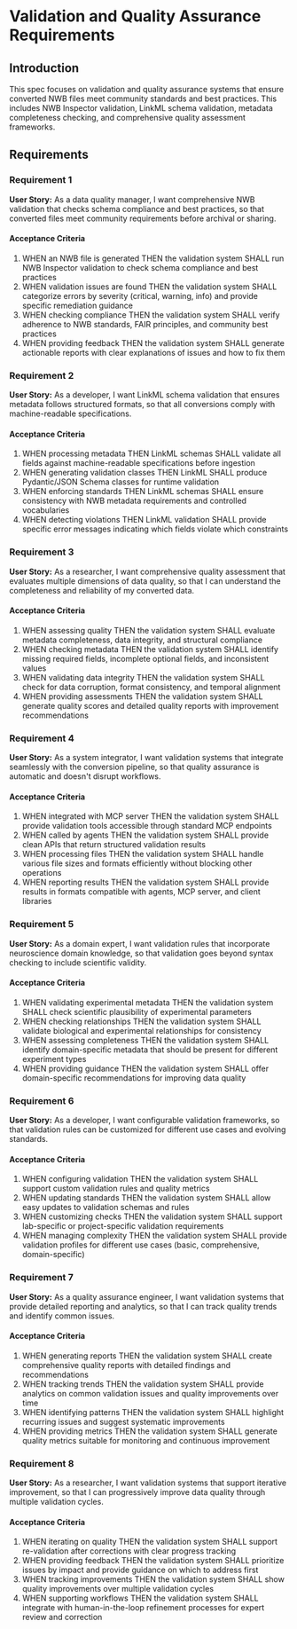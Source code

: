 # Validation and Quality Assurance Requirements

## Introduction

This spec focuses on validation and quality assurance systems that ensure converted NWB files meet community standards and best practices. This includes NWB Inspector validation, LinkML schema validation, metadata completeness checking, and comprehensive quality assessment frameworks.

## Requirements

### Requirement 1

**User Story:** As a data quality manager, I want comprehensive NWB validation that checks schema compliance and best practices, so that converted files meet community requirements before archival or sharing.

#### Acceptance Criteria

1. WHEN an NWB file is generated THEN the validation system SHALL run NWB Inspector validation to check schema compliance and best practices
2. WHEN validation issues are found THEN the validation system SHALL categorize errors by severity (critical, warning, info) and provide specific remediation guidance
3. WHEN checking compliance THEN the validation system SHALL verify adherence to NWB standards, FAIR principles, and community best practices
4. WHEN providing feedback THEN the validation system SHALL generate actionable reports with clear explanations of issues and how to fix them

### Requirement 2

**User Story:** As a developer, I want LinkML schema validation that ensures metadata follows structured formats, so that all conversions comply with machine-readable specifications.

#### Acceptance Criteria

1. WHEN processing metadata THEN LinkML schemas SHALL validate all fields against machine-readable specifications before ingestion
2. WHEN generating validation classes THEN LinkML SHALL produce Pydantic/JSON Schema classes for runtime validation
3. WHEN enforcing standards THEN LinkML schemas SHALL ensure consistency with NWB metadata requirements and controlled vocabularies
4. WHEN detecting violations THEN LinkML validation SHALL provide specific error messages indicating which fields violate which constraints

### Requirement 3

**User Story:** As a researcher, I want comprehensive quality assessment that evaluates multiple dimensions of data quality, so that I can understand the completeness and reliability of my converted data.

#### Acceptance Criteria

1. WHEN assessing quality THEN the validation system SHALL evaluate metadata completeness, data integrity, and structural compliance
2. WHEN checking metadata THEN the validation system SHALL identify missing required fields, incomplete optional fields, and inconsistent values
3. WHEN validating data integrity THEN the validation system SHALL check for data corruption, format consistency, and temporal alignment
4. WHEN providing assessments THEN the validation system SHALL generate quality scores and detailed quality reports with improvement recommendations

### Requirement 4

**User Story:** As a system integrator, I want validation systems that integrate seamlessly with the conversion pipeline, so that quality assurance is automatic and doesn't disrupt workflows.

#### Acceptance Criteria

1. WHEN integrated with MCP server THEN the validation system SHALL provide validation tools accessible through standard MCP endpoints
2. WHEN called by agents THEN the validation system SHALL provide clean APIs that return structured validation results
3. WHEN processing files THEN the validation system SHALL handle various file sizes and formats efficiently without blocking other operations
4. WHEN reporting results THEN the validation system SHALL provide results in formats compatible with agents, MCP server, and client libraries

### Requirement 5

**User Story:** As a domain expert, I want validation rules that incorporate neuroscience domain knowledge, so that validation goes beyond syntax checking to include scientific validity.

#### Acceptance Criteria

1. WHEN validating experimental metadata THEN the validation system SHALL check scientific plausibility of experimental parameters
2. WHEN checking relationships THEN the validation system SHALL validate biological and experimental relationships for consistency
3. WHEN assessing completeness THEN the validation system SHALL identify domain-specific metadata that should be present for different experiment types
4. WHEN providing guidance THEN the validation system SHALL offer domain-specific recommendations for improving data quality

### Requirement 6

**User Story:** As a developer, I want configurable validation frameworks, so that validation rules can be customized for different use cases and evolving standards.

#### Acceptance Criteria

1. WHEN configuring validation THEN the validation system SHALL support custom validation rules and quality metrics
2. WHEN updating standards THEN the validation system SHALL allow easy updates to validation schemas and rules
3. WHEN customizing checks THEN the validation system SHALL support lab-specific or project-specific validation requirements
4. WHEN managing complexity THEN the validation system SHALL provide validation profiles for different use cases (basic, comprehensive, domain-specific)

### Requirement 7

**User Story:** As a quality assurance engineer, I want validation systems that provide detailed reporting and analytics, so that I can track quality trends and identify common issues.

#### Acceptance Criteria

1. WHEN generating reports THEN the validation system SHALL create comprehensive quality reports with detailed findings and recommendations
2. WHEN tracking trends THEN the validation system SHALL provide analytics on common validation issues and quality improvements over time
3. WHEN identifying patterns THEN the validation system SHALL highlight recurring issues and suggest systematic improvements
4. WHEN providing metrics THEN the validation system SHALL generate quality metrics suitable for monitoring and continuous improvement

### Requirement 8

**User Story:** As a researcher, I want validation systems that support iterative improvement, so that I can progressively improve data quality through multiple validation cycles.

#### Acceptance Criteria

1. WHEN iterating on quality THEN the validation system SHALL support re-validation after corrections with clear progress tracking
2. WHEN providing feedback THEN the validation system SHALL prioritize issues by impact and provide guidance on which to address first
3. WHEN tracking improvements THEN the validation system SHALL show quality improvements over multiple validation cycles
4. WHEN supporting workflows THEN the validation system SHALL integrate with human-in-the-loop refinement processes for expert review and correction